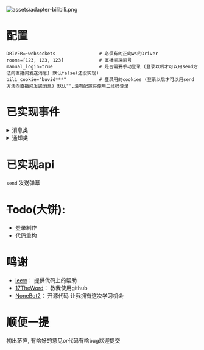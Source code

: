 ![assets\adapter-bilibili.png](https://socialify.git.ci/wwweww/adapter-bilibili/image?description=1&descriptionEditable=%E9%80%82%E9%85%8D%E5%93%94%E5%93%A9%E5%93%94%E5%93%A9%E7%9B%B4%E6%92%AD%E9%97%B4websocket%E5%8D%8F%E8%AE%AE%E7%9A%84nonebot2%E9%80%82%E9%85%8D%E5%99%A8&font=Inter&forks=1&issues=1&logo=https%3A%2F%2Fgithub.com%2Fwwweww%2Fadapter-bilibili%2Fblob%2Fmain%2Fassets%2Fa.png%3Fraw%3Dtrue&name=1&pattern=Charlie%20Brown&stargazers=1&theme=Light)
# 配置
```
DRIVER=~websockets                # 必须有的正向ws的Driver
rooms=[123, 123, 123]             # 直播间房间号 
manual_login=true                 # 是否需要手动登录 (登录以后才可以用send方法向直播间发送消息) 默认false(还没实现)
bili_cookie="buvid***"            # 登录用的cookies (登录以后才可以用send方法向直播间发送消息) 默认"",没有配置将使用二维码登录
```
# 已实现事件
<details>
  <summary>消息类</summary>

`Danmu_msg`弹幕<br>
`Super_chat_message`醒目留言
</details>

<details>
  <summary>通知类</summary>
`Combo_send`连击礼物<br>
`Send_gift`投喂礼物<br>
`Common_notice_danmaku`限时任务<br>
`Entry_effect`舰长进房<br>
`Interact_word`普通进房消息<br>
`Guard_buy`上舰<br>
`User_toast_msg`续费舰长<br>
`Notice_msg`在本房间续费了舰长<br>
`Like_info_v3_click`点赞<br>
`Like_info_v3_update`总点赞数<br>
`Online_rank_count`在线等级统计<br>
`Room_change`房间信息变动<br>
`Room_real_time_message_update`房间数据<br>
`Watched_change`直播间实时观看人数<br>
`Stop_live_room_list`实时下播列表<br>
`Room_real_time_message_update`房间数据<br>
`Anchor_lot_start`天选之人开始<br>
`Anchor_lot_award`天选之人结果<br>

</details>

# 已实现api
`send` 发送弹幕

# ~~Todo~~(大饼):

- 登录制作
- 代码重构

# 鸣谢

- [ieew](https://github.com/ieew)： 提供代码上的帮助
- [17TheWord](https://github.com/17TheWord)： 教我使用github
- [NoneBot2](https://github.com/nonebot/nonebot2)： 开源代码 让我拥有这次学习机会

# 顺便一提
初出茅庐, 有啥好的意见or代码有啥bug欢迎提交
